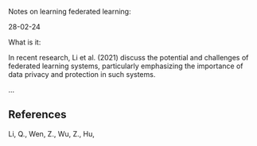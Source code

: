 Notes on learning federated learning:

28-02-24

What is it:

In recent research, Li et al. (2021) discuss the potential and challenges of federated learning systems, particularly emphasizing the importance of data privacy and protection in such systems.

...

## References

Li, Q., Wen, Z., Wu, Z., Hu,
  
